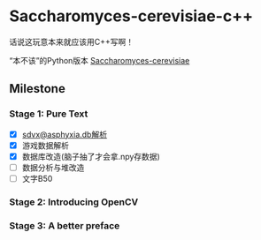 # Saccharomyces-cerevisiae-c++

话说这玩意本来就应该用C++写啊！

“本不该”的Python版本 [Saccharomyces-cerevisiae](https://github.com/Nyanm/Saccharomyces-cerevisiae)

## Milestone

### Stage 1: Pure Text

- [x] sdvx@asphyxia.db解析
- [x] 游戏数据解析
- [x] 数据库改造(脑子抽了才会拿.npy存数据)
- [ ] 数据分析与堆改造
- [ ] 文字B50

### Stage 2: Introducing OpenCV

### Stage 3: A better preface 
